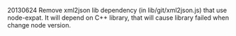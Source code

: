 20130624
  Remove xml2json lib dependency (in lib/git/xml2json.js) that use node-expat. It will depend on C++ library, that will cause library failed when change node version.
